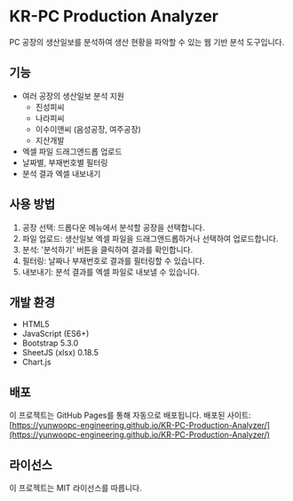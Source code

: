 # KR-PC Production Analyzer

PC 공장의 생산일보를 분석하여 생산 현황을 파악할 수 있는 웹 기반 분석 도구입니다.

## 기능

- 여러 공장의 생산일보 분석 지원
  - 진성피씨
  - 나라피씨
  - 이수이앤씨 (음성공장, 여주공장)
  - 지산개발
- 엑셀 파일 드래그앤드롭 업로드
- 날짜별, 부재번호별 필터링
- 분석 결과 엑셀 내보내기

## 사용 방법

1. 공장 선택: 드롭다운 메뉴에서 분석할 공장을 선택합니다.
2. 파일 업로드: 생산일보 엑셀 파일을 드래그앤드롭하거나 선택하여 업로드합니다.
3. 분석: '분석하기' 버튼을 클릭하여 결과를 확인합니다.
4. 필터링: 날짜나 부재번호로 결과를 필터링할 수 있습니다.
5. 내보내기: 분석 결과를 엑셀 파일로 내보낼 수 있습니다.

## 개발 환경

- HTML5
- JavaScript (ES6+)
- Bootstrap 5.3.0
- SheetJS (xlsx) 0.18.5
- Chart.js

## 배포

이 프로젝트는 GitHub Pages를 통해 자동으로 배포됩니다.
배포된 사이트: [https://yunwoopc-engineering.github.io/KR-PC-Production-Analyzer/](https://yunwoopc-engineering.github.io/KR-PC-Production-Analyzer/)

## 라이선스

이 프로젝트는 MIT 라이선스를 따릅니다.
